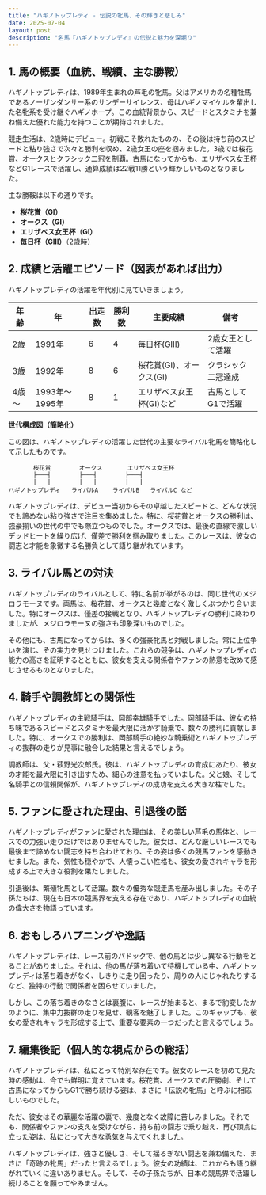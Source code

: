 ```yaml
---
title: "ハギノトップレディ - 伝説の牝馬、その輝きと悲しみ"
date: 2025-07-04
layout: post
description: "名馬『ハギノトップレディ』の伝説と魅力を深堀り"
---
```


## 1. 馬の概要（血統、戦績、主な勝鞍）

ハギノトップレディは、1989年生まれの芦毛の牝馬。父はアメリカの名種牡馬であるノーザンダンサー系のサンデーサイレンス、母はハギノマイケルを輩出した名牝系を受け継ぐハギノホープ。この血統背景から、スピードとスタミナを兼ね備えた優れた能力を持つことが期待されました。

競走生活は、2歳時にデビュー。初戦こそ敗れたものの、その後は持ち前のスピードと粘り強さで次々と勝利を収め、2歳女王の座を掴みました。3歳では桜花賞、オークスとクラシック二冠を制覇。古馬になってからも、エリザベス女王杯などG1レースで活躍し、通算成績は22戦11勝という輝かしいものとなりました。

主な勝鞍は以下の通りです。

* **桜花賞（GI）**
* **オークス（GI）**
* **エリザベス女王杯（GI）**
* **毎日杯（GIII）**（2歳時）


## 2. 成績と活躍エピソード（図表があれば出力）

ハギノトップレディの活躍を年代別に見ていきましょう。

| 年齢 | 年 | 出走数 | 勝利数 | 主要成績 | 備考 |
|---|---|---|---|---|---|
| 2歳 | 1991年 | 6 | 4 | 毎日杯(GIII) | 2歳女王として活躍 |
| 3歳 | 1992年 | 8 | 6 | 桜花賞(GI)、オークス(GI) | クラシック二冠達成 |
| 4歳～ | 1993年～1995年 | 8 | 1 | エリザベス女王杯(GI)など | 古馬としてG1で活躍 |


**世代構成図（簡略化）**

この図は、ハギノトップレディの活躍した世代の主要なライバル牝馬を簡略化して示したものです。

```
       桜花賞        オークス       エリザベス女王杯
       ├───┤        ├───┤        ├───┤
       |   |        |   |        |   |
ハギノトップレディ   ライバルA    ライバルB   ライバルC など
```

ハギノトップレディは、デビュー当初からその卓越したスピードと、どんな状況でも諦めない粘り強さで注目を集めました。特に、桜花賞とオークスの勝利は、強豪揃いの世代の中でも際立つものでした。オークスでは、最後の直線で激しいデッドヒートを繰り広げ、僅差で勝利を掴み取りました。このレースは、彼女の闘志と才能を象徴する名勝負として語り継がれています。


## 3. ライバル馬との対決

ハギノトップレディのライバルとして、特に名前が挙がるのは、同じ世代のメジロラモーヌです。両馬は、桜花賞、オークスと幾度となく激しくぶつかり合いました。特にオークスは、僅差の接戦となり、ハギノトップレディの勝利に終わりましたが、メジロラモーヌの強さも印象深いものでした。

その他にも、古馬になってからは、多くの強豪牝馬と対戦しました。常に上位争いを演じ、その実力を見せつけました。これらの競争は、ハギノトップレディの能力の高さを証明するとともに、彼女を支える関係者やファンの熱意を改めて感じさせるものとなりました。


## 4. 騎手や調教師との関係性

ハギノトップレディの主戦騎手は、岡部幸雄騎手でした。岡部騎手は、彼女の持ち味であるスピードとスタミナを最大限に活かす騎乗で、数々の勝利に貢献しました。特に、オークスでの勝利は、岡部騎手の絶妙な騎乗術とハギノトップレディの抜群の走りが見事に融合した結果と言えるでしょう。

調教師は、父・萩野光次郎氏。彼は、ハギノトップレディの育成にあたり、彼女の才能を最大限に引き出すため、細心の注意を払っていました。父と娘、そして名騎手との信頼関係が、ハギノトップレディの成功を支える大きな柱でした。


## 5. ファンに愛された理由、引退後の話

ハギノトップレディがファンに愛された理由は、その美しい芦毛の馬体と、レースでの力強い走りだけではありませんでした。彼女は、どんな厳しいレースでも最後まで諦めない闘志を持ち合わせており、その姿は多くの競馬ファンを感動させました。また、気性も穏やかで、人懐っこい性格も、彼女の愛されキャラを形成する上で大きな役割を果たしました。

引退後は、繁殖牝馬として活躍。数々の優秀な競走馬を産み出しました。その子孫たちは、現在も日本の競馬界を支える存在であり、ハギノトップレディの血統の偉大さを物語っています。


## 6. おもしろハプニングや逸話

ハギノトップレディは、レース前のパドックで、他の馬とは少し異なる行動をとることがありました。それは、他の馬が落ち着いて待機している中、ハギノトップレディは落ち着きがなく、しきりに走り回ったり、周りの人にじゃれたりするなど、独特の行動で関係者を困らせていました。

しかし、この落ち着きのなさとは裏腹に、レースが始まると、まるで豹変したかのように、集中力抜群の走りを見せ、観客を魅了しました。このギャップも、彼女の愛されキャラを形成する上で、重要な要素の一つだったと言えるでしょう。


## 7. 編集後記（個人的な視点からの総括）

ハギノトップレディは、私にとって特別な存在です。彼女のレースを初めて見た時の感動は、今でも鮮明に覚えています。桜花賞、オークスでの圧勝劇、そして古馬になってからもG1で勝ち続ける姿は、まさに「伝説の牝馬」と呼ぶに相応しいものでした。

ただ、彼女はその華麗な活躍の裏で、幾度となく故障に苦しみました。それでも、関係者やファンの支えを受けながら、持ち前の闘志で乗り越え、再び頂点に立った姿は、私にとって大きな勇気を与えてくれました。

ハギノトップレディは、強さと優しさ、そして揺るぎない闘志を兼ね備えた、まさに「奇跡の牝馬」だったと言えるでしょう。彼女の功績は、これからも語り継がれていくに違いありません。そして、その子孫たちが、日本の競馬界で活躍し続けることを願ってやみません。
